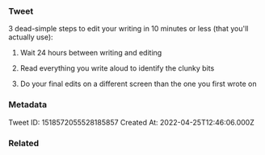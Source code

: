 ### Tweet
3 dead-simple steps to edit your writing in 10 minutes or less (that you'll actually use):

1. Wait 24 hours between writing and editing

2. Read everything you write aloud to identify the clunky bits

3. Do your final edits on a different screen than the one you first wrote on

### Metadata
Tweet ID: 1518572055528185857
Created At: 2022-04-25T12:46:06.000Z

### Related

